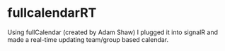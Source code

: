 fullcalendarRT
==============

Using fullCalendar (created by Adam Shaw) I plugged it into signalR and made a real-time updating team/group based calendar.
